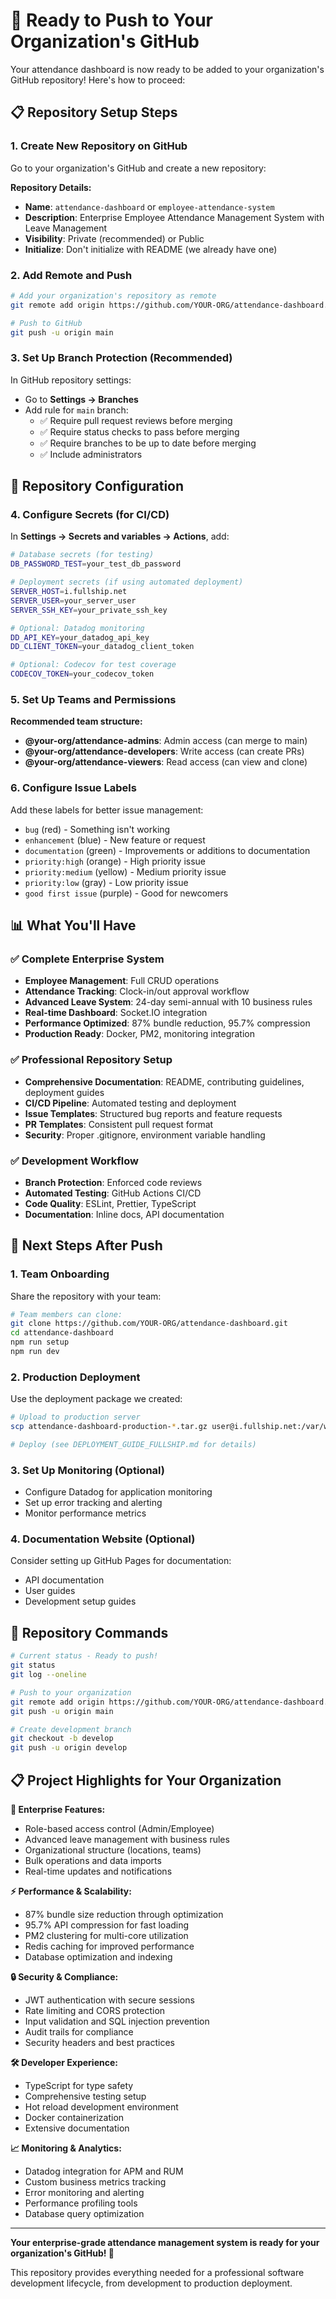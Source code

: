 # 🎯 Ready to Push to Your Organization's GitHub

Your attendance dashboard is now ready to be added to your organization's GitHub repository! Here's how to proceed:

## 📋 Repository Setup Steps

### 1. Create New Repository on GitHub

Go to your organization's GitHub and create a new repository:

**Repository Details:**
- **Name**: `attendance-dashboard` or `employee-attendance-system`
- **Description**: Enterprise Employee Attendance Management System with Leave Management
- **Visibility**: Private (recommended) or Public
- **Initialize**: Don't initialize with README (we already have one)

### 2. Add Remote and Push

```bash
# Add your organization's repository as remote
git remote add origin https://github.com/YOUR-ORG/attendance-dashboard.git

# Push to GitHub
git push -u origin main
```

### 3. Set Up Branch Protection (Recommended)

In GitHub repository settings:
- Go to **Settings → Branches**
- Add rule for `main` branch:
  - ✅ Require pull request reviews before merging
  - ✅ Require status checks to pass before merging
  - ✅ Require branches to be up to date before merging
  - ✅ Include administrators

## 🔧 Repository Configuration

### 4. Configure Secrets (for CI/CD)

In **Settings → Secrets and variables → Actions**, add:

```bash
# Database secrets (for testing)
DB_PASSWORD_TEST=your_test_db_password

# Deployment secrets (if using automated deployment)
SERVER_HOST=i.fullship.net
SERVER_USER=your_server_user
SERVER_SSH_KEY=your_private_ssh_key

# Optional: Datadog monitoring
DD_API_KEY=your_datadog_api_key
DD_CLIENT_TOKEN=your_datadog_client_token

# Optional: Codecov for test coverage
CODECOV_TOKEN=your_codecov_token
```

### 5. Set Up Teams and Permissions

**Recommended team structure:**
- **@your-org/attendance-admins**: Admin access (can merge to main)
- **@your-org/attendance-developers**: Write access (can create PRs)
- **@your-org/attendance-viewers**: Read access (can view and clone)

### 6. Configure Issue Labels

Add these labels for better issue management:
- `bug` (red) - Something isn't working
- `enhancement` (blue) - New feature or request
- `documentation` (green) - Improvements or additions to documentation
- `priority:high` (orange) - High priority issue
- `priority:medium` (yellow) - Medium priority issue
- `priority:low` (gray) - Low priority issue
- `good first issue` (purple) - Good for newcomers

## 📊 What You'll Have

### ✅ Complete Enterprise System
- **Employee Management**: Full CRUD operations
- **Attendance Tracking**: Clock-in/out approval workflow
- **Advanced Leave System**: 24-day semi-annual with 10 business rules
- **Real-time Dashboard**: Socket.IO integration
- **Performance Optimized**: 87% bundle reduction, 95.7% compression
- **Production Ready**: Docker, PM2, monitoring integration

### ✅ Professional Repository Setup
- **Comprehensive Documentation**: README, contributing guidelines, deployment guides
- **CI/CD Pipeline**: Automated testing and deployment
- **Issue Templates**: Structured bug reports and feature requests
- **PR Templates**: Consistent pull request format
- **Security**: Proper .gitignore, environment variable handling

### ✅ Development Workflow
- **Branch Protection**: Enforced code reviews
- **Automated Testing**: GitHub Actions CI/CD
- **Code Quality**: ESLint, Prettier, TypeScript
- **Documentation**: Inline docs, API documentation

## 🚀 Next Steps After Push

### 1. Team Onboarding
Share the repository with your team:
```bash
# Team members can clone:
git clone https://github.com/YOUR-ORG/attendance-dashboard.git
cd attendance-dashboard
npm run setup
npm run dev
```

### 2. Production Deployment
Use the deployment package we created:
```bash
# Upload to production server
scp attendance-dashboard-production-*.tar.gz user@i.fullship.net:/var/www/

# Deploy (see DEPLOYMENT_GUIDE_FULLSHIP.md for details)
```

### 3. Set Up Monitoring (Optional)
- Configure Datadog for application monitoring
- Set up error tracking and alerting
- Monitor performance metrics

### 4. Documentation Website (Optional)
Consider setting up GitHub Pages for documentation:
- API documentation
- User guides
- Development setup guides

## 🎯 Repository Commands

```bash
# Current status - Ready to push!
git status
git log --oneline

# Push to your organization
git remote add origin https://github.com/YOUR-ORG/attendance-dashboard.git
git push -u origin main

# Create development branch
git checkout -b develop
git push -u origin develop
```

## 📋 Project Highlights for Your Organization

**🏢 Enterprise Features:**
- Role-based access control (Admin/Employee)
- Advanced leave management with business rules
- Organizational structure (locations, teams)
- Bulk operations and data imports
- Real-time updates and notifications

**⚡ Performance & Scalability:**
- 87% bundle size reduction through optimization
- 95.7% API compression for fast loading
- PM2 clustering for multi-core utilization
- Redis caching for improved performance
- Database optimization and indexing

**🔒 Security & Compliance:**
- JWT authentication with secure sessions
- Rate limiting and CORS protection
- Input validation and SQL injection prevention
- Audit trails for compliance
- Security headers and best practices

**🛠️ Developer Experience:**
- TypeScript for type safety
- Comprehensive testing setup
- Hot reload development environment
- Docker containerization
- Extensive documentation

**📈 Monitoring & Analytics:**
- Datadog integration for APM and RUM
- Custom business metrics tracking
- Error monitoring and alerting
- Performance profiling tools
- Database query optimization

---

**Your enterprise-grade attendance management system is ready for your organization's GitHub! 🎉**

This repository provides everything needed for a professional software development lifecycle, from development to production deployment.
